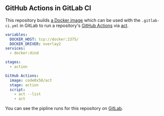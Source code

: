 ## GitHub Actions in GitLab CI

This repository builds [a Docker image](https://hub.docker.com/r/code0x58/act) which can be used with the `.gitlab-ci.yml` in GitLab to run a repository's [GitHub Actions](https://github.com/features/actions) via [act](https://github.com/nektos/act).

```yaml
variables:
  DOCKER_HOST: tcp://docker:2375/
  DOCKER_DRIVER: overlay2
services:
  - docker:dind

stages:
  - action

GitHub Actions:
  image: code0x58/act
  stage: action
  script:
    - act --list
    - act
```

You can see the pipline runs for this repository on [GitLab](https://gitlab.com/obristow/gitlab-actions/pipelines).
